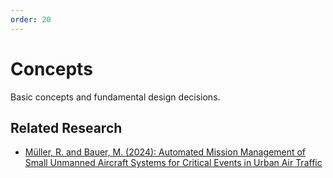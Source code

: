 ```yaml
---
order: 20
---
```

# Concepts

Basic concepts and fundamental design decisions.

## Related Research

- [Müller, R. and Bauer, M. (2024): Automated Mission Management of Small Unmanned Aircraft Systems for Critical Events in Urban Air Traffic](https://www.scitepress.org/Link.aspx?doi=10.5220/0012951500003822)
